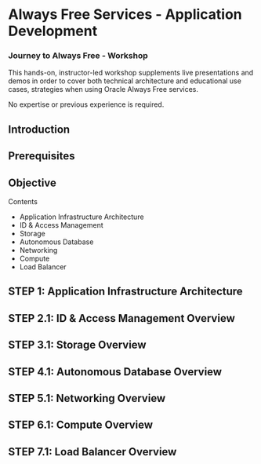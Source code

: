 # Always Free Services - Application Development

### Journey to Always Free - Workshop
This hands-on, instructor-led workshop supplements live presentations and demos in order to cover both technical architecture and educational use cases, strategies when using Oracle Always Free services.

No expertise or previous experience is required.

## Introduction

## Prerequisites

## Objective

Contents
- Application Infrastructure Architecture
-	ID & Access Management
-	Storage
- Autonomous Database
- Networking
- Compute
- Load Balancer

## **STEP 1:** Application Infrastructure Architecture

## **STEP 2.1:** ID & Access Management Overview

## **STEP 3.1:** Storage Overview

## **STEP 4.1:** Autonomous Database Overview

## **STEP 5.1:** Networking Overview

## **STEP 6.1:** Compute Overview

## **STEP 7.1:** Load Balancer Overview










